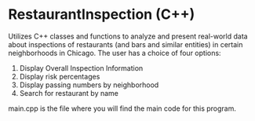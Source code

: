 # RestaurantInspection (C++)
Utilizes C++ classes and functions to analyze and present real-world data about inspections of restaurants (and bars and similar entities) in certain neighborhoods in Chicago. 
The user has a choice of four options:
1) Display Overall Inspection Information
2) Display risk percentages
3) Display passing numbers by neighborhood
4) Search for restaurant by name

main.cpp is the file where you will find the main code for this program.
